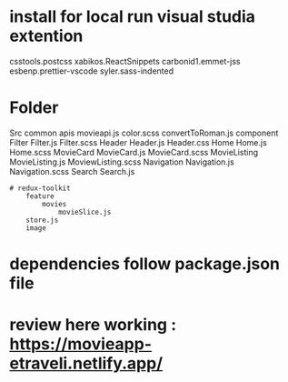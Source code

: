 # install for local run visual studia extention
csstools.postcss
xabikos.ReactSnippets
carbonid1.emmet-jss
esbenp.prettier-vscode
syler.sass-indented

# Folder 
Src
    common
    apis
        movieapi.js
    color.scss
    convertToRoman.js
    component
        Filter
            Filter.js
            Filter.scss
        Header
            Header.js
            Header.css
        Home
            Home.js
            Home.scss
        MovieCard
            MovieCard.js
            MovieCard.scss
        MovieListing
            MovieListing.js
            MoviewListing.scss
        Navigation
            Navigation.js
            Navigation.scss
        Search
            Search.js

    # redux-toolkit
        feature
            movies
                movieSlice.js
        store.js
        image

# dependencies follow package.json file

# review here working : https://movieapp-etraveli.netlify.app/